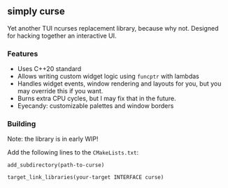 ## simply curse

Yet another TUI ncurses replacement library, because why not. Designed for hacking together an interactive UI. 

### Features

- Uses C++20 standard
- Allows writing custom widget logic using `funcptr` with lambdas
- Handles widget events, window rendering and layouts for you, but you may override this if you want.
- Burns extra CPU cycles, but I may fix that in the future.
- Eyecandy: customizable palettes and window borders

### Building

Note: the library is in early WIP!

Add the following lines to the `CMakeLists.txt`:

`add_subdirectory(path-to-curse)`

`target_link_libraries(your-target INTERFACE curse)`

